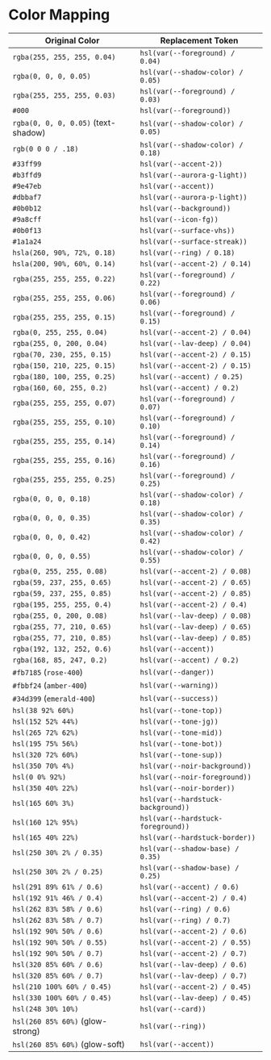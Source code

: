 # Color Mapping

| Original Color                      | Replacement Token                  |
| ----------------------------------- | ---------------------------------- |
| `rgba(255, 255, 255, 0.04)`         | `hsl(var(--foreground) / 0.04)`    |
| `rgba(0, 0, 0, 0.05)`               | `hsl(var(--shadow-color) / 0.05)`  |
| `rgba(255, 255, 255, 0.03)`         | `hsl(var(--foreground) / 0.03)`    |
| `#000`                              | `hsl(var(--foreground))`           |
| `rgba(0, 0, 0, 0.05)` (text-shadow) | `hsl(var(--shadow-color) / 0.05)`  |
| `rgb(0 0 0 / .18)`                  | `hsl(var(--shadow-color) / 0.18)`  |
| `#33ff99`                           | `hsl(var(--accent-2))`             |
| `#b3ffd9`                           | `hsl(var(--aurora-g-light))`       |
| `#9e47eb`                           | `hsl(var(--accent))`               |
| `#dbbaf7`                           | `hsl(var(--aurora-p-light))`       |
| `#0b0b12`                           | `hsl(var(--background))`           |
| `#9a8cff`                           | `hsl(var(--icon-fg))`              |
| `#0b0f13`                           | `hsl(var(--surface-vhs))`          |
| `#1a1a24`                           | `hsl(var(--surface-streak))`       |
| `hsla(260, 90%, 72%, 0.18)`         | `hsl(var(--ring) / 0.18)`          |
| `hsla(200, 90%, 60%, 0.14)`         | `hsl(var(--accent-2) / 0.14)`      |
| `rgba(255, 255, 255, 0.22)`         | `hsl(var(--foreground) / 0.22)`    |
| `rgba(255, 255, 255, 0.06)`         | `hsl(var(--foreground) / 0.06)`    |
| `rgba(255, 255, 255, 0.15)`         | `hsl(var(--foreground) / 0.15)`    |
| `rgba(0, 255, 255, 0.04)`           | `hsl(var(--accent-2) / 0.04)`      |
| `rgba(255, 0, 200, 0.04)`           | `hsl(var(--lav-deep) / 0.04)`      |
| `rgba(70, 230, 255, 0.15)`          | `hsl(var(--accent-2) / 0.15)`      |
| `rgba(150, 210, 225, 0.15)`         | `hsl(var(--accent-2) / 0.15)`      |
| `rgba(180, 100, 255, 0.25)`         | `hsl(var(--accent) / 0.25)`        |
| `rgba(160, 60, 255, 0.2)`           | `hsl(var(--accent) / 0.2)`         |
| `rgba(255, 255, 255, 0.07)`         | `hsl(var(--foreground) / 0.07)`    |
| `rgba(255, 255, 255, 0.10)`         | `hsl(var(--foreground) / 0.10)`    |
| `rgba(255, 255, 255, 0.14)`         | `hsl(var(--foreground) / 0.14)`    |
| `rgba(255, 255, 255, 0.16)`         | `hsl(var(--foreground) / 0.16)`    |
| `rgba(255, 255, 255, 0.25)`         | `hsl(var(--foreground) / 0.25)`    |
| `rgba(0, 0, 0, 0.18)`               | `hsl(var(--shadow-color) / 0.18)`  |
| `rgba(0, 0, 0, 0.35)`               | `hsl(var(--shadow-color) / 0.35)`  |
| `rgba(0, 0, 0, 0.42)`               | `hsl(var(--shadow-color) / 0.42)`  |
| `rgba(0, 0, 0, 0.55)`               | `hsl(var(--shadow-color) / 0.55)`  |
| `rgba(0, 255, 255, 0.08)`           | `hsl(var(--accent-2) / 0.08)`      |
| `rgba(59, 237, 255, 0.65)`          | `hsl(var(--accent-2) / 0.65)`      |
| `rgba(59, 237, 255, 0.85)`          | `hsl(var(--accent-2) / 0.85)`      |
| `rgba(195, 255, 255, 0.4)`          | `hsl(var(--accent-2) / 0.4)`       |
| `rgba(255, 0, 200, 0.08)`           | `hsl(var(--lav-deep) / 0.08)`      |
| `rgba(255, 77, 210, 0.65)`          | `hsl(var(--lav-deep) / 0.65)`      |
| `rgba(255, 77, 210, 0.85)`          | `hsl(var(--lav-deep) / 0.85)`      |
| `rgba(192, 132, 252, 0.6)`          | `hsl(var(--accent))`               |
| `rgba(168, 85, 247, 0.2)`           | `hsl(var(--accent) / 0.2)`         |
| `#fb7185` (`rose-400`)              | `hsl(var(--danger))`               |
| `#fbbf24` (`amber-400`)             | `hsl(var(--warning))`              |
| `#34d399` (`emerald-400`)           | `hsl(var(--success))`              |
| `hsl(38 92% 60%)`                   | `hsl(var(--tone-top))`             |
| `hsl(152 52% 44%)`                  | `hsl(var(--tone-jg))`              |
| `hsl(265 72% 62%)`                  | `hsl(var(--tone-mid))`             |
| `hsl(195 75% 56%)`                  | `hsl(var(--tone-bot))`             |
| `hsl(320 72% 60%)`                  | `hsl(var(--tone-sup))`             |
| `hsl(350 70% 4%)`                   | `hsl(var(--noir-background))`      |
| `hsl(0 0% 92%)`                     | `hsl(var(--noir-foreground))`      |
| `hsl(350 40% 22%)`                  | `hsl(var(--noir-border))`          |
| `hsl(165 60% 3%)`                   | `hsl(var(--hardstuck-background))` |
| `hsl(160 12% 95%)`                  | `hsl(var(--hardstuck-foreground))` |
| `hsl(165 40% 22%)`                  | `hsl(var(--hardstuck-border))`     |
| `hsl(250 30% 2% / 0.35)`            | `hsl(var(--shadow-base) / 0.35)`   |
| `hsl(250 30% 2% / 0.25)`            | `hsl(var(--shadow-base) / 0.25)`   |
| `hsl(291 89% 61% / 0.6)`            | `hsl(var(--accent) / 0.6)`         |
| `hsl(192 91% 46% / 0.4)`            | `hsl(var(--accent-2) / 0.4)`       |
| `hsl(262 83% 58% / 0.6)`            | `hsl(var(--ring) / 0.6)`           |
| `hsl(262 83% 58% / 0.7)`            | `hsl(var(--ring) / 0.7)`           |
| `hsl(192 90% 50% / 0.6)`            | `hsl(var(--accent-2) / 0.6)`       |
| `hsl(192 90% 50% / 0.55)`           | `hsl(var(--accent-2) / 0.55)`      |
| `hsl(192 90% 50% / 0.7)`            | `hsl(var(--accent-2) / 0.7)`       |
| `hsl(320 85% 60% / 0.6)`            | `hsl(var(--lav-deep) / 0.6)`       |
| `hsl(320 85% 60% / 0.7)`            | `hsl(var(--lav-deep) / 0.7)`       |
| `hsl(210 100% 60% / 0.45)`          | `hsl(var(--accent-2) / 0.45)`      |
| `hsl(330 100% 60% / 0.45)`          | `hsl(var(--lav-deep) / 0.45)`      |
| `hsl(248 30% 10%)`                  | `hsl(var(--card))`                 |
| `hsl(260 85% 60%)` (glow-strong)    | `hsl(var(--ring))`                 |
| `hsl(260 85% 60%)` (glow-soft)      | `hsl(var(--accent))`               |
